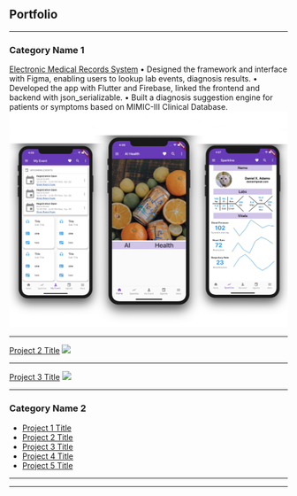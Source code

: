 ## Portfolio

---

### Category Name 1 

[Electronic Medical Records System](/sample_page)
• Designed the framework and interface with Figma, enabling users to lookup lab events, diagnosis results.
• Developed the app with Flutter and Firebase, linked the frontend and backend with json_serializable.
• Built a diagnosis suggestion engine for patients or symptoms based on MIMIC-III Clinical Database.
<img src="images/emrs.jpg?raw=true"/>

---
[Project 2 Title](/pdf/sample_presentation.pdf)
<img src="images/dummy_thumbnail.jpg?raw=true"/>

---
[Project 3 Title](http://example.com/)
<img src="images/dummy_thumbnail.jpg?raw=true"/>

---

### Category Name 2

- [Project 1 Title](http://example.com/)
- [Project 2 Title](http://example.com/)
- [Project 3 Title](http://example.com/)
- [Project 4 Title](http://example.com/)
- [Project 5 Title](http://example.com/)

---




---
<!-- <p style="font-size:11px">Page template forked from <a href="https://github.com/evanca/quick-portfolio">evanca</a></p>
<!-- Remove above link if you don't want to attibute -->
